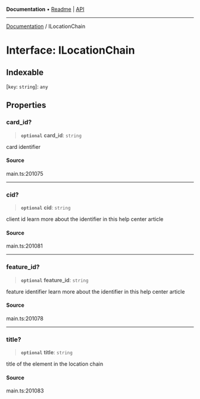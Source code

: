 **Documentation** • [Readme](../README.md) \| [API](../globals.md)

***

[Documentation](../README.md) / ILocationChain

# Interface: ILocationChain

## Indexable

 \[`key`: `string`\]: `any`

## Properties

### card\_id?

> **`optional`** **card\_id**: `string`

card identifier

#### Source

main.ts:201075

***

### cid?

> **`optional`** **cid**: `string`

client id
learn more about the identifier in this help center article

#### Source

main.ts:201081

***

### feature\_id?

> **`optional`** **feature\_id**: `string`

feature identifier
learn more about the identifier in this help center article

#### Source

main.ts:201078

***

### title?

> **`optional`** **title**: `string`

title of the element in the location chain

#### Source

main.ts:201083
